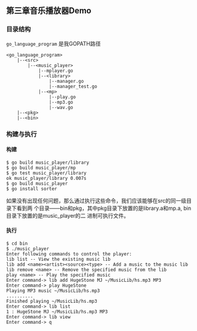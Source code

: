 ## 第三章音乐播放器Demo

### 目录结构
`go_language_program` 是我GOPATH路径  
```
<go_language_program>
    |--<src>
        |--<music_player>
            |--mplayer.go
            |--<library>
                |--manager.go
                |--manager_test.go
            |--<mp>
                |--play.go
                |--mp3.go
                |--wav.go
    |--<pkg>
    |--<bin>
```

### 构建与执行
#### 构建
```
$ go build music_player/library
$ go build music_player/mp
$ go test music_player/library
ok music_player/library 0.007s
$ go build music_player
$ go install sorter
```
如果没有出现任何问题，那么通过执行这些命令，我们应该能够在src的同一级目录下看到两
个目录——bin和pkg，其中pkg目录下放置的是library.a和mp.a, bin目录下放置的是music_player的二
进制可执行文件。

#### 执行
```
$ cd bin
$ ./music_player 
Enter following commands to control the player:
lib list -- View the existing music lib
lib add <name><artist><source><type> -- Add a music to the music lib
lib remove <name> -- Remove the specified music from the lib
play <name> -- Play the specified music
Enter command-> lib add HugeStone MJ ~/MusicLib/hs.mp3 MP3
Enter command-> play HugeStone
Playing MP3 music ~/MusicLib/hs.mp3
..........
Finished playing ~/MusicLib/hs.mp3
Enter command-> lib list
1 : HugeStone MJ ~/MusicLib/hs.mp3 MP3
Enter command-> lib view
Enter command-> q
```